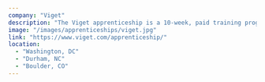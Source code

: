 ```yaml
---
company: "Viget"
description: "The Viget apprenticeship is a 10-week, paid training program designed to accelerate your career in user experience, visual design, engineering, or project management."
image: "/images/apprenticeships/viget.jpg"
link: "https://www.viget.com/apprenticeship/"
location:
  - "Washington, DC"
  - "Durham, NC"
  - "Boulder, CO"
---
```

